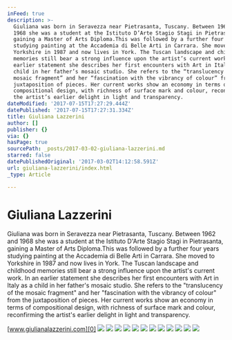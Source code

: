 ```yaml
---
inFeed: true
description: >-
  Giuliana was born in Seravezza near Pietrasanta, Tuscany. Between 1962 and
  1968 she was a student at the Istituto D’Arte Stagio Stagi in Pietrasanta,
  gaining a Master of Arts Diploma.This was followed by a further four years
  studying painting at the Accademia di Belle Arti in Carrara. She moved to
  Yorkshire in 1987 and now lives in York. The Tuscan landscape and childhood
  memories still bear a strong influence upon the artist’s current work. In an
  earlier statement she describes her first encounters with Art in Italy as a
  child in her father’s mosaic studio. She refers to the “translucency of the
  mosaic fragment” and her “fascination with the vibrancy of colour” from the
  juxtaposition of pieces. Her current works show an economy in terms of
  compositional design, with richness of surface mark and colour, reconfirming
  the artist’s earlier delight in light and transparency.
dateModified: '2017-07-15T17:27:29.444Z'
datePublished: '2017-07-15T17:27:31.334Z'
title: Giuliana Lazzerini
author: []
publisher: {}
via: {}
hasPage: true
sourcePath: _posts/2017-03-02-giuliana-lazzerini.md
starred: false
datePublishedOriginal: '2017-03-02T14:12:58.591Z'
url: giuliana-lazzerini/index.html
_type: Article

---
```

# Giuliana Lazzerini

Giuliana was born in Seravezza near Pietrasanta, Tuscany. Between 1962 and 1968 she was a student at the Istituto D'Arte Stagio Stagi in Pietrasanta, gaining a Master of Arts Diploma.This was followed by a further four years studying painting at the Accademia di Belle Arti in Carrara. She moved to Yorkshire in 1987 and now lives in York. The Tuscan landscape and childhood memories still bear a strong influence upon the artist's current work. In an earlier statement she describes her first encounters with Art in Italy as a child in her father's mosaic studio. She refers to the "translucency of the mosaic fragment" and her "fascination with the vibrancy of colour" from the juxtaposition of pieces. Her current works show an economy in terms of compositional design, with richness of surface mark and colour, reconfirming the artist's earlier delight in light and transparency.

[www.giulianalazzerini.com][0]
![](https://the-grid-user-content.s3-us-west-2.amazonaws.com/9ebc3b3a-af5a-46b6-a2de-8d9c35d8c477.jpg)
![](https://the-grid-user-content.s3-us-west-2.amazonaws.com/45134e66-0a1b-484b-97ae-d47bd69b155b.jpg)
![](https://the-grid-user-content.s3-us-west-2.amazonaws.com/543472f2-c81f-4677-a899-8393a5deee74.jpg)
![](https://the-grid-user-content.s3-us-west-2.amazonaws.com/a07cbaf4-b78e-4a6d-aba0-744f893e8684.jpg)
![](https://the-grid-user-content.s3-us-west-2.amazonaws.com/2b5e1347-820a-4384-97b5-a09d51281362.jpg)
![](https://the-grid-user-content.s3-us-west-2.amazonaws.com/5b0beb06-dd1d-4093-b841-575fc427e424.jpg)
![](https://the-grid-user-content.s3-us-west-2.amazonaws.com/2ec1f6b2-9e57-498a-9d23-9a448250a9de.jpg)
![](https://imgflo.herokuapp.com/graph/2b2431f8e7ba7b0/7c974150fce304afd5492549cb014b66/croprotate.jpg?cropheight=779&cropwidth=505&degrees=0&input=https%3A%2F%2Fthe-grid-user-content.s3-us-west-2.amazonaws.com%2F785de4ea-55d3-4b95-b92a-7ad492fdb8b8.jpg&x=24&y=0)
![](https://the-grid-user-content.s3-us-west-2.amazonaws.com/75c74999-f7a3-4267-8347-bcb04afb39f7.jpg)
![](https://the-grid-user-content.s3-us-west-2.amazonaws.com/8e899e47-878a-4432-a19b-05b63d861683.jpg)
![](https://the-grid-user-content.s3-us-west-2.amazonaws.com/6a29ed24-f967-45b1-9766-fb4adf66c850.jpg)
![](https://the-grid-user-content.s3-us-west-2.amazonaws.com/71703b4b-e14b-4fea-b8d1-42a2a10d6d74.jpg)

[0]: http://www.giulianalazzerini.com/